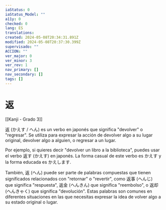 ```yaml
---
iaStatus: 0
iaStatus_Model: ""
a11y: 0
checked: 0
lang: ES
translations: 
created: 2024-05-08T20:34:31.891Z
modified: 2024-05-08T20:37:30.399Z
supervisado: ""
ACCION: ""
ver_major: 0
ver_minor: 3
ver_rev: 1
nav_primary: []
nav_secondary: []
tags: []
---
```

# 返

[[Kanji - Grado 3]]

返 (かえす / へん) es un verbo en japonés que significa "devolver" o "regresar". Se utiliza para expresar la acción de devolver algo a su lugar original, devolver algo a alguien, o regresar a un lugar.

Por ejemplo, si quieres decir "devolver un libro a la biblioteca", puedes usar el verbo 返す (かえす) en japonés. La forma casual de este verbo es かえす y la forma educada es かえします.

También, 返 (へん) puede ser parte de palabras compuestas que tienen significados relacionados con "retornar" o "revertir", como 返事 (へんじ) que significa "respuesta", 返金 (へんきん) que significa "reembolso", o 返却 (へんきゃく) que significa "devolución". Estas palabras son comunes en diferentes situaciones en las que necesitas expresar la idea de volver algo a su estado original o lugar.

